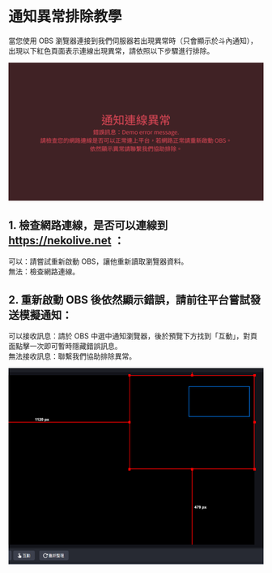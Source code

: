 # 通知異常排除教學

當您使用 OBS 瀏覽器連接到我們伺服器若出現異常時（只會顯示於斗內通知），出現以下紅色頁面表示連線出現異常，請依照以下步驟進行排除。

![Image](/images/tool/alert-error-page.png)

## 1. 檢查網路連線，是否可以連線到 https://nekolive.net ：

可以：請嘗試重新啟動 OBS，讓他重新讀取瀏覽器資料。  
無法：檢查網路連線。

## 2. 重新啟動 OBS 後依然顯示錯誤，請前往平台嘗試發送模擬通知：
可以接收訊息：請於 OBS 中選中通知瀏覽器，後於預覽下方找到「互動」，對頁面點擊一次即可暫時隱藏錯誤訊息。  
無法接收訊息：聯繫我們協助排除異常。

![Image](/images/tool/alert-error-page-obs.png)